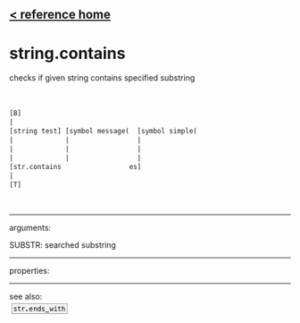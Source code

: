 [< reference home](ceammc_lib.html)
---

# string.contains


checks if given string contains specified substring

```


[B]
|
[string test] [symbol message(  [symbol simple(
|             |                 |
|             |                 |
|             |                 |
[str.contains                 es]
|
[T]

            
```

---
arguments:

SUBSTR: searched substring<br>

---
properties:


---
see also:<br>
[![str.ends_with](img/object_str.ends_with.png)](str.ends_with.html)
